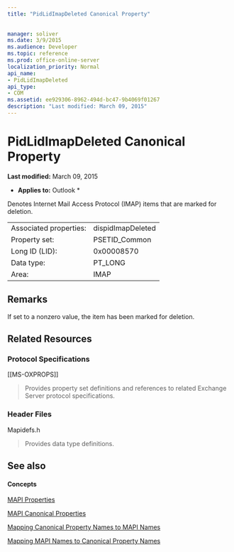 ```yaml
---
title: "PidLidImapDeleted Canonical Property"
 
 
manager: soliver
ms.date: 3/9/2015
ms.audience: Developer
ms.topic: reference
ms.prod: office-online-server
localization_priority: Normal
api_name:
- PidLidImapDeleted
api_type:
- COM
ms.assetid: ee929306-8962-494d-bc47-9b4069f01267
description: "Last modified: March 09, 2015"
---
```


# PidLidImapDeleted Canonical Property

 **Last modified:** March 09, 2015 
  
 * **Applies to:** Outlook * 
  
Denotes Internet Mail Access Protocol (IMAP) items that are marked for deletion.
  
|||
|:-----|:-----|
|Associated properties:  <br/> |dispidImapDeleted  <br/> |
|Property set:  <br/> |PSETID_Common  <br/> |
|Long ID (LID):  <br/> |0x00008570  <br/> |
|Data type:  <br/> |PT_LONG  <br/> |
|Area:  <br/> |IMAP  <br/> |
   
## Remarks

If set to a nonzero value, the item has been marked for deletion.
  
## Related Resources

### Protocol Specifications

[[MS-OXPROPS]] 
  
> Provides property set definitions and references to related Exchange Server protocol specifications.
    
### Header Files

Mapidefs.h
  
> Provides data type definitions.
    
## See also

#### Concepts

[MAPI Properties](mapi-properties.md)
  
[MAPI Canonical Properties](mapi-canonical-properties.md)
  
[Mapping Canonical Property Names to MAPI Names](mapping-canonical-property-names-to-mapi-names.md)
  
[Mapping MAPI Names to Canonical Property Names](mapping-mapi-names-to-canonical-property-names.md)

